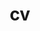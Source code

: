 ---
layout: cv
permalink: /cv/
title: cv
nav: true
nav_order: 4
# cv_pdf: example_pdf.pdf
cv_pdf: Alex_Gurung_cv_jan23.pdf
---